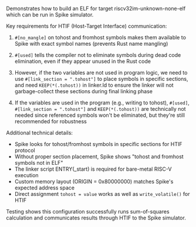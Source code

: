Demonstrates how to build an ELF for target riscv32im-unknown-none-elf which can be run in Spike simulator.

Key requirements for HTIF (Host-Target Interface) communication:

1. `#[no_mangle]` on tohost and fromhost symbols makes them available to Spike 
   with exact symbol names (prevents Rust name mangling)

2. `#[used]` tells the compiler not to eliminate symbols during dead code elimination,
   even if they appear unused in the Rust code

3. However, if the two variables are not used in program logic, we need to use 
   `#[link_section = ".tohost"]` to place symbols in specific sections, and need 
   `KEEP(*(.tohost))` in linker.ld to ensure the linker will not garbage-collect 
   these sections during final linking phase

4. If the variables are used in the program (e.g., writing to tohost), `#[used]`, `#[link_section = ".tohost"]` 
   and `KEEP(*(.tohost))` are technically not needed since referenced symbols 
   won't be eliminated, but they're still recommended for robustness

Additional technical details:
- Spike looks for tohost/fromhost symbols in specific sections for HTIF protocol
- Without proper section placement, Spike shows "tohost and fromhost symbols not in ELF"
- The linker script ENTRY(_start) is required for bare-metal RISC-V execution
- Custom memory layout (ORIGIN = 0x80000000) matches Spike's expected address space
- Direct assignment `tohost = value` works as well as `write_volatile()` for HTIF

Testing shows this configuration successfully runs sum-of-squares calculation 
and communicates results through HTIF to the Spike simulator.
